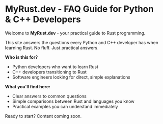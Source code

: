 # MyRust.dev - FAQ Guide for Python & C++ Developers

Welcome to **MyRust.dev** - your practical guide to Rust programming.

This site answers the questions every Python and C++ developer has when learning Rust. No fluff. Just practical answers.

**Who is this for?**
- Python developers who want to learn Rust
- C++ developers transitioning to Rust
- Software engineers looking for direct, simple explanations

**What you'll find here:**
- Clear answers to common questions
- Simple comparisons between Rust and languages you know
- Practical examples you can understand immediately

Ready to start? Content coming soon.

<!-- Table of contents will be added once chapters are created -->
<!-- ```{tableofcontents}``` -->
